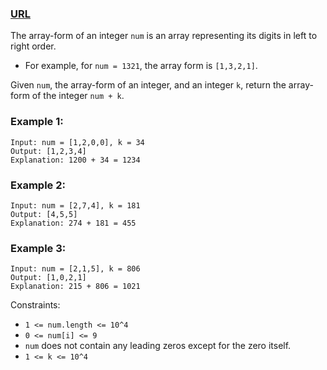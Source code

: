 ### [URL](https://leetcode.com/problems/add-to-array-form-of-integer/description/)

The array-form of an integer `num` is an array representing its digits in left to right order.

- For example, for `num = 1321`, the array form is `[1,3,2,1]`.

Given `num`, the array-form of an integer, and an integer `k`, return the array-form of the integer `num + k`.

### Example 1:

    Input: num = [1,2,0,0], k = 34
    Output: [1,2,3,4]
    Explanation: 1200 + 34 = 1234

### Example 2:

    Input: num = [2,7,4], k = 181
    Output: [4,5,5]
    Explanation: 274 + 181 = 455

### Example 3:

    Input: num = [2,1,5], k = 806
    Output: [1,0,2,1]
    Explanation: 215 + 806 = 1021

Constraints:

- `1 <= num.length <= 10^4`
- `0 <= num[i] <= 9`
- `num` does not contain any leading zeros except for the zero itself.
- `1 <= k <= 10^4`
